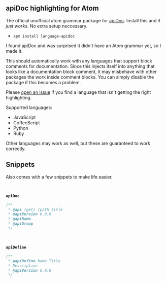 ## apiDoc highlighting for Atom
The official unofficial atom grammar package for [apiDoc](http://apidocjs.com/). Install this and *it just works*. No extra setup neccessary.

* ```apm install language-apidoc```

I found apiDoc and was surprised it didn't have an Atom grammar yet, so I made it.

This should automatically work with any languages that support block comments for documentation. Since this injects itself into anything that looks like a documentation block comment, it may misbehave with other packages the work inside comment blocks. You can simply disable the package if this becomes a problem.

Please [open an issue](https://github.com/almic/language-apidoc) if you find a language that isn't getting the right highlighting.

Supported languages:
* JavaScript
* CoffeeScript
* Python
* Ruby

Other languages may work as well, but these are guaranteed to work correctly.

## Snippets
Also comes with a few snippets to make life easier.

<br>

**`apiDoc`**
```js
/**
 * @api {get} /path title
 * @apiVersion 0.0.0
 * @apiName
 * @apiGroup
 */
```

<br>

**`apiDefine`**
```js
/**
 * @apiDefine Name Title
 * Description
 * @apiVersion 0.0.0
 */
```
